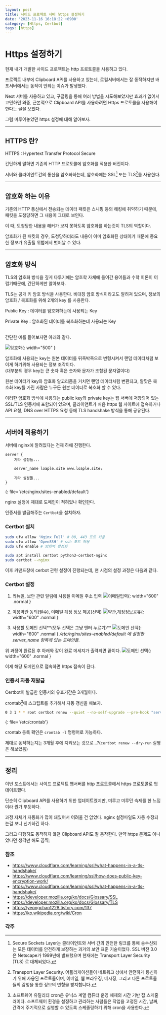 ```yaml
---
layout: post
title: 사이드 프로젝트 서버 https 설정하기
date: '2023-11-16 16:18:22 +0900'
category: [Https, Certbot]
tags: [https]
---
```

# Https 설정하기
현재 내가 개발한 사이드 프로젝트는 http 프로토콜을 사용하고 있다.

프로젝트 내부에 Clipboard API를 사용하고 있는데, 로컬서버에서는 잘 동작하지만 배포서버에서는 동작이 안되는 이슈가 발생했다.

Next 서버를 사용하고 있고, 구글링을 통해 여러 방법을 시도해보았지만 효과가 없어서 고민하던 와중, 근본적으로 Clipboard API를 사용하려면 Https 프로토콜을 사용해야 한다는 글을 보았다.

그럼 미루어놓았던 https 설정에 대해 알아보자.

---

## HTTPS 란?
HTTPS : Hypertext Transfer Protocol Secure

간단하게 말하면 기존의 HTTP 프로토콜에 암호화를 적용한 버전이다.

서버와 클라이언트간의 통신을 암호화하는데, 암호화에는 SSL[^fn1] 또는 TLS[^fn2]를 사용한다.

---

## 암호화 하는 이유
기존의 HTTP 통신에서 전송되는 데이터 패킷은 스니핑 등의 해킹에 취약하기 때문에, 패킷을 도청당하면 그 내용이 그대로 보인다.

이 때, 도청당한 내용을 해커가 보지 못하도록 암호화를 하는것이 TLS의 역할이다.

암호화가 된 패킷의 경우, 도청당하더라도 내용이 이미 암호화된 상태이기 때문에 중요한 정보가 유출될 위험에서 벗어날 수 있다.

---

## 암호화 방식
TLS의 암호화 방식을 깊게 다루기에는 암호학 자체에 들어간 용어들과 수학 이론이 어렵기때문에, 간단하게만 알아보자.

TLS는 공개 키 암호 방식을 사용한다. 비대칭 암호 방식이라고도 알려져 있으며, 정보의 암호화 / 복호화를 위해 2개의 key 를 사용한다.

Public Key
: 데이터를 암호화하는데 사용되는 Key

Private Key
: 암호화된 데이터를 복호화하는데 사용되는 Key

<br>
간단한 예를 들어보자면 아래와 같다.

![암호화](/assets/img/contents/keys.png){: width="500" }

암호화에 사용되는 key는 원본 데이터를 뒤죽박죽으로 변형시켜서 랜덤 데이터처럼 보이게 하기위해 사용되는 정보 조각이다.<br>(대부분의 경우 key는 큰 숫자 혹은 숫자와 문자가 조합된 문자열이다)

원본 데이터가 key와 암호화 알고리즘을 거치면 랜덤 데이터처럼 변환되고, 알맞은 복호화 key를 가진 사람은 누구든 원본 데이터로 복호화 할 수 있다.

이러한 암호화 방식에 사용되는 public key와 private key는 웹 서버에 저장되어 있는 SSL/TLS 인증서에 포함되어 있으며, 클라이언트가 처음 https 웹 사이트에 접속하거나 API 요청, DNS over HTTPS 요청 등에 TLS handshake 방식을 통해 공유된다.

---

## 서버에 적용하기
서버에 nginx에 깔려있다는 전제 하에 진행한다.

```nginx
server {
    기타 설정들...

    server_name loaple.site www.loaple.site;

    기타 설정들...
}
```
{: file='/etc/nginx/sites-enabled/default'}

nginx 설정에 제대로 도메인이 적혀있나 확인한다.

인증서를 발급해주는 `Certbot`을 설치하자.

### Certbot 설치
```bash
sudo ufw allow 'Nginx Full' # 80, 443 포트 허용
sudo ufw allow 'OpenSSH' # ssh 포트 허용
sudo ufw enable # 방화벽 활성화

sudo apt install certbot python3-certbot-nginx
sudo certbot --nginx
```

이후 커맨드창에 cerbot 관련 설정이 진행되는데, 현 시점의 설정 과정은 다음과 같다.

### Certbot 설정
1. 리뉴얼, 보안 관련 알림에 사용될 이메일 주소 입력
![이메일입력](/assets/img/captures/4.png){: width="600" .normal }

2. 이용약관 동의(필수), 이메일 계정 정보 제공(선택)
![약관,계정정보공유](/assets/img/captures/5.png){: width="600" .normal }

3. 사용할 도메인 선택**(모두 선택은 그냥 엔터 누르기)**
![도메인 선택](/assets/img/captures/6.png){: width="600" .normal }
_/etc/nginx/sites-enabled/default 에 설정한 server\_name 항목에 있는 도메인들._

위 과정이 완료된 후 아래와 같이 완료 메세지가 출력되면 끝이다.
![도메인 선택](/assets/img/captures/7.png){: width="600" .normal }

이제 해당 도메인으로 접속하면 https 접속이 된다.

### 인증서 자동 재발급
Certbot이 발급한 인증서의 유효기간은 3개월이다.

crontab[^fn3]에 스크립트를 추가해서 자동 갱신을 해보자.

```bash
0 3 1 * * root certbot renew --quiet --no-self-upgrade --pre-hook "service nginx stop" --post-hook "service nginx start"
```
{: file='/etc/crontab'}

crontab 등록 확인은 `crontab -l` 명령어로 가능하다.

제대로 동작하는지는 3개월 후에 지켜보는 것으로...?(`certbot renew --dry-run` 실행은 해보았음)

---

## 정리
이번 포스트에서는 사이드 프로젝트 웹서버를 http 프로토콜에서 https 프로토콜로 업데이트했다.

단순히 Clipboard API를 사용하기 위한 업데이트였지만, 미루고 미루던 숙제를 한 느낌이라 뭔가 뿌듯하다.

과정 자체가 자동화가 많이 돼있어서 어려울 건 없었다. nginx 설정파일도 자동 수정되는걸 보니 신기하긴 하다.

그리고 다행히도 동작하지 않던 Clipboard API도 잘 동작한다. 만약 https 문제도 아니었다면 생각만 해도 끔찍;

### 참조
- <https://www.cloudflare.com/learning/ssl/what-happens-in-a-tls-handshake/>
- <https://www.cloudflare.com/learning/ssl/how-does-public-key-encryption-work/>
- <https://www.cloudflare.com/learning/ssl/what-happens-in-a-tls-handshake/>
- <https://developer.mozilla.org/ko/docs/Glossary/SSL>
- <https://developer.mozilla.org/ko/docs/Glossary/TLS>
- <https://yeongchan1228.tistory.com/137>
- <https://ko.wikipedia.org/wiki/Cron>

### 각주
[^fn1]: Secure Sockets Layer는 클라이언트와 서버 간의 안전한 링크를 통해 송수신되는 모든 데이터를 안전하게 보장하는 과거의 보안 표준 기술이었다. SSL 버전 3.0은 Netscape가 1999년에 발표했으며 현재에는 Transport Layer Security (TLS) 로 대체되었다.
[^fn2]: Transport Layer Security. 어플리케이션들이 네트워크 상에서 안전하게 통신하기 위해 사용된 프로토콜이며, 이메일, 웹 브라우징, 메시징, 그리고 다른 프로토콜들의 감청을 통한 정보의 변형을 방지합니다.
[^fn3]: 소프트웨어 유틸리티 cron은 유닉스 계열 컴퓨터 운영 체제의 시간 기반 잡 스케줄러이다. 소프트웨어 환경을 설정하고 관리하는 사람들은 작업을 고정된 시간, 날짜, 간격에 주기적으로 실행할 수 있도록 스케줄링하기 위해 cron을 사용한다.